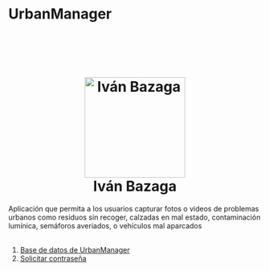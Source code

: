 # UrbanManager
<br>
 <h1 align="center">
  <br>
  <img src="https://avatars.githubusercontent.com/u/97960300?v=4" alt="Iván Bazaga" width="200">
  <br>
  Iván Bazaga
  <br>
</h1>
Aplicación que permita a los usuarios capturar fotos o videos de problemas urbanos como residuos sin recoger, calzadas en mal estado, contaminación lumínica, semáforos averiados, o vehículos mal aparcados
<br>
<br>
<ol>
<li><a href="https://dbdocs.io/ivan.cpweb/urbanManager" target="_blank">Base de datos de UrbanManager</a></li>
<a href="https://discord.gg/tyug6TQH" target="_blank"><li>Solicitar contraseña</li></a>
</ol>

